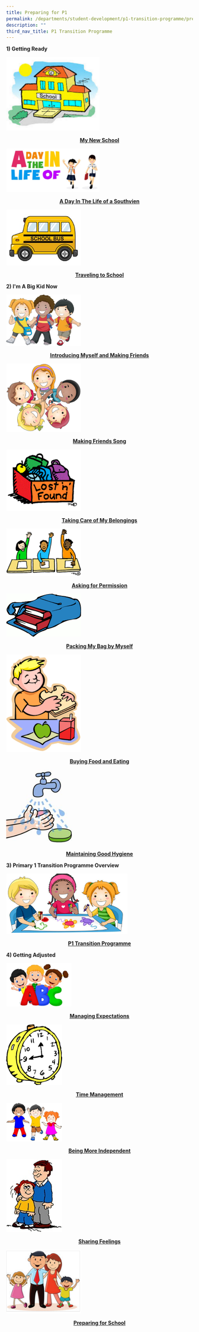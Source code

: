 ```yaml
---
title: Preparing for P1
permalink: /departments/student-development/p1-transition-programme/preparing-for-p1
description: ""
third_nav_title: P1 Transition Programme
---
```

<p><strong>1) Getting Ready</strong></p>
<img style="width: 50%;" src="/images/mynewschool.png" />
<p style="text-align: center;"><strong><u><a href="https://drive.google.com/file/d/1WqQz7W11aTmSsEeWWu8erhxBgzzD3S5c/view?usp=sharing" target="_blank" rel="noopener">My New School</a></u></strong></p>
<img style="width: 50%;" src="/images/adayinthelife.jpg" />
<p style="text-align: center;"><strong><u><a href="https://drive.google.com/file/d/1l7Fk5p4cujOSgQka3ol-8SJM80TcOnvu/view?usp=sharing" target="_blank" rel="noopener">A Day In The Life of a Southvien</a></u></strong></p>
<img style="width: 40%;" src="/images/travelling.jpg" />
<p style="text-align: center;"><strong><u><a href="https://drive.google.com/file/d/1Sx8Lp9jOw3m0C3tpoQEqGhZZ5LKZzks-/view?usp=sharing" target="_blank" rel="noopener">Traveling to School</a></u></strong></p>
<p><strong>2) I'm A Big Kid Now</strong></p>
<img style="width: 40%;" src="/images/intro.jpg" />
<p style="text-align: center;"><strong><u><a href="https://drive.google.com/file/d/1Ew9PLfWWHJnvAufl3FeDYALtgKXe_qnY/view?usp=sharing" target="_blank" rel="noopener">Introducing Myself and Making Friends</a></u></strong></p>
<img style="width: 40%;" src="/images/make.jpg" />
<p style="text-align: center;"><strong><a href="https://drive.google.com/file/d/1NsWJK6s-21FS5jVpG0icAXwsMzyaxNlq/view?usp=sharing" target="_blank" rel="noopener">Making Friends Song</a></strong></p>
<img style="width: 40%;" src="/images/takecare.gif" />
<p style="text-align: center;"><strong><u><a href="/files/2%20Taking%20Care%20of%20my%20Belongings_v2.pdf" target="_blank" rel="noopener">Taking Care of My Belongings</a></u></strong></p>
<img style="width: 40%;" src="/images/ask.gif" />
<p style="text-align: center;"><strong><u><a href="/files/COMIC%20-%20Asking%20for%20Permission%20-%20Toilet.pdf" target="_blank" rel="noopener">Asking for Permission</a></u></strong></p>
<img style="width: 40%;" src="/images/pack.png" />
<p style="text-align: center;"><strong><u><a href="https://drive.google.com/file/d/1R8vQpeQwG-ISv1kWpr__jB4FMPKOxJvy/view?usp=sharing" target="_blank" rel="noopener">Packing My Bag by Myself</a></u></strong></p>
<img style="width: 40%;" src="/images/buy.png" />
<p style="text-align: center;"><strong><u><a href="https://drive.google.com/file/d/14cdbsC--R7Qb5yzzEALr5941K8LaJVRC/view?usp=sharing" target="_blank" rel="noopener">Buying Food and Eating</a></u></strong></p>
<img style="width: 40%;" src="/images/good.jpg" />
<p style="text-align: center;"><strong><a href="https://drive.google.com/file/d/1p1zRH1RB-gDYx9OUTzQcmAdSfR75xm_E/view?usp=sharing" target="_blank" rel="noopener">Maintaining Good Hygiene </a></strong></p>
<p><strong>3) Primary 1 Transition Programme Overview</strong></p>
<img style="width: 65%;" src="/images/p1transitionprogramme.png" />
<p style="text-align: center;"><strong><u><a href="https://drive.google.com/file/d/15zJfKyBFb0S6ZA35EvSAugccQdiWIx61/view?usp=sharing" target="">P1 Transition Programme</a></u></strong></p>
<p><strong>4) Getting Adjusted</strong></p>
<img style="width: 35%;" src="/images/manage.jpg" />
<p style="text-align: center;"><strong><u><a href="/files/5%20Managing%20Expectations.pdf" target="_blank" rel="noopener">Managing Expectations</a></u></strong></p>
<img style="width: 30%;" src="/images/time.jpg" />
<p style="text-align: center;"><strong><u><a href="/files/5%20tme%20Management.pdf" target="_blank" rel="noopener">Time Management</a></u></strong></p>
<img style="width: 30%;" src="/images/being.jpg" />
<p style="text-align: center;"><strong><u><a href="/files/5%20Being%20More%20Independent.pdf" target="_blank" rel="noopener">Being More Independent</a></u></strong></p>
<img style="width: 30%;" src="/images/share.jpg" />
<p style="text-align: center;"><strong><u><a href="/files/__Sharing%20Feelings_v2.pdf" target="_blank" rel="noopener">Sharing Feelings</a></u></strong></p>
<img style="width: 40%;" src="/images/prepare.png" />
<p style="text-align: center;"><strong><u><a href="/files/Preparing%20for%20School.pdf" target="_blank" rel="noopener">Preparing for School</a></u></strong></p>